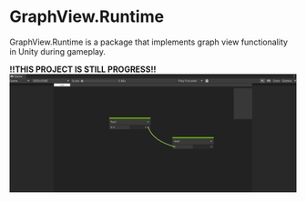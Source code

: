 # GraphView.Runtime

GraphView.Runtime is a package that implements graph view functionality in Unity during gameplay.

**!!THIS PROJECT IS STILL PROGRESS!!**
![image](_Resources/runtime-graph.png)